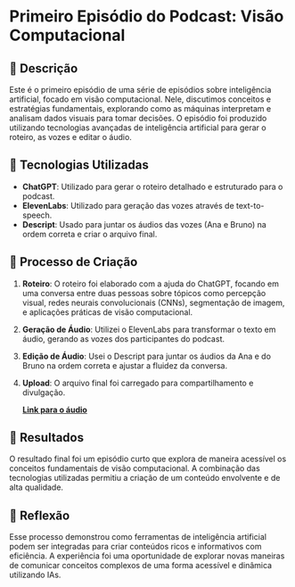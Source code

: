 # Primeiro Episódio do Podcast: Visão Computacional

## 📒 Descrição
Este é o primeiro episódio de uma série de episódios sobre inteligência artificial, focado em visão computacional. Nele, discutimos conceitos e estratégias fundamentais, explorando como as máquinas interpretam e analisam dados visuais para tomar decisões. O episódio foi produzido utilizando tecnologias avançadas de inteligência artificial para gerar o roteiro, as vozes e editar o áudio.

## 🤖 Tecnologias Utilizadas
- **ChatGPT**: Utilizado para gerar o roteiro detalhado e estruturado para o podcast.
- **ElevenLabs**: Utilizado para geração das vozes através de text-to-speech.
- **Descript**: Usado para juntar os áudios das vozes (Ana e Bruno) na ordem correta e criar o arquivo final.

## 🧐 Processo de Criação
1. **Roteiro**: O roteiro foi elaborado com a ajuda do ChatGPT, focando em uma conversa entre duas pessoas sobre tópicos como percepção visual, redes neurais convolucionais (CNNs), segmentação de imagem, e aplicações práticas de visão computacional.
2. **Geração de Áudio**: Utilizei o ElevenLabs para transformar o texto em áudio, gerando as vozes dos participantes do podcast.
3. **Edição de Áudio**: Usei o Descript para juntar os áudios da Ana e do Bruno na ordem correta e ajustar a fluidez da conversa.
4. **Upload**: O arquivo final foi carregado para compartilhamento e divulgação.

   **[Link para o áudio](https://drive.google.com/file/d/1scJxKirBEN13m8ZCsuXSVLazwPOOdXWY/view?usp=sharing)**

## 🚀 Resultados
O resultado final foi um episódio curto que explora de maneira acessível os conceitos fundamentais de visão computacional. A combinação das tecnologias utilizadas permitiu a criação de um conteúdo envolvente e de alta qualidade.

## 💭 Reflexão
Esse processo demonstrou como ferramentas de inteligência artificial podem ser integradas para criar conteúdos ricos e informativos com eficiência. A experiência foi uma oportunidade de explorar novas maneiras de comunicar conceitos complexos de uma forma acessível e dinâmica utilizando IAs.
